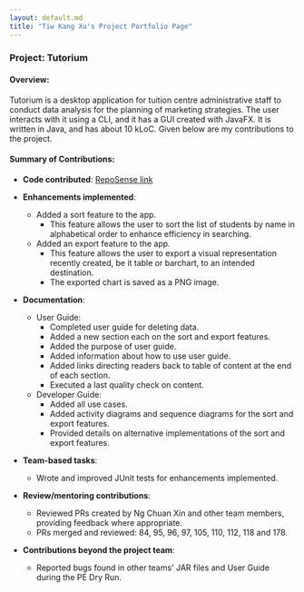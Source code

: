 ```yaml
---
layout: default.md
title: "Tiw Kang Xu's Project Portfolio Page"
---
```


### Project: Tutorium

#### Overview:
Tutorium is a desktop application for tuition centre administrative staff to conduct data analysis for the planning of marketing strategies. The user interacts with it using a CLI, and it has a GUI created with JavaFX. It is written in Java, and has about 10 kLoC.
Given below are my contributions to the project.

#### Summary of Contributions:

* **Code contributed**: [RepoSense link](https://nus-cs2103-ay2324s1.github.io/tp-dashboard/?search=tiwkangxu&breakdown=true)

* **Enhancements implemented**:
    * Added a sort feature to the app.
        * This feature allows the user to sort the list of students by name in alphabetical order to enhance efficiency in searching.
    * Added an export feature to the app.
        * This feature allows the user to export a visual representation recently created, be it table or barchart, to an intended destination.
        * The exported chart is saved as a PNG image. 

* **Documentation**:
    * User Guide:
        * Completed user guide for deleting data.
        * Added a new section each on the sort and export features.
        * Added the purpose of user guide.
        * Added information about how to use user guide.
        * Added links directing readers back to table of content at the end of each section.
        * Executed a last quality check on content.
    * Developer Guide:
        * Added all use cases.
        * Added activity diagrams and sequence diagrams for the sort and export features.
        * Provided details on alternative implementations of the sort and export features.

* **Team-based tasks**:
    * Wrote and improved JUnit tests for enhancements implemented.

* **Review/mentoring contributions**:
    * Reviewed PRs created by Ng Chuan Xin and other team members, providing feedback where appropriate.
    * PRs merged and reviewed: 84, 95, 96, 97, 105, 110, 112, 118 and 178.

* **Contributions beyond the project team**:
    * Reported bugs found in other teams' JAR files and User Guide during the PE Dry Run.
